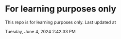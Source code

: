 # For learning purposes only
This repo is for learning purposes only.
Last updated at

Tuesday, June 4, 2024 2:42:33 PM

